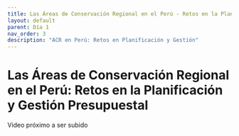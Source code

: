 ```yaml
---
title: Las Áreas de Conservación Regional en el Perú - Retos en la Planificación y Gestión Presupuestal
layout: default
parent: Día 1
nav_order: 3
description: "ACR en Perú: Retos en Planificación y Gestión"
---
```


# Las Áreas de Conservación Regional en el Perú: Retos en la Planificación y Gestión Presupuestal

Video próximo a ser subido